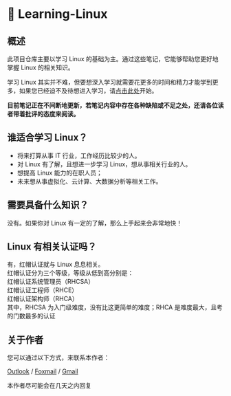 # 📔 Learning-Linux

## 概述

此项目仓库主要以学习 Linux 的基础为主。通过这些笔记，它能够帮助您更好地掌握 Linux 的相关知识。

学习 Linux 其实并不难，但要想深入学习就需要花更多的时间和精力才能学到更多，如果您已经迫不及待想进入学习，请[点击此处](Contents.md)开始。

**目前笔记正在不间断地更新，若笔记内容中存在各种缺陷或不足之处，还请各位读者带着批评的态度来阅读。**

## 谁适合学习 Linux？

- 将来打算从事 IT 行业，工作经历比较少的人。  
- 对 Linux 有了解，且想进一步学习 Linux，想从事相关行业的人。  
- 想提高 Linux 能力的在职人员； 
- 未来想从事虚拟化、云计算、大数据分析等相关工作。

## 需要具备什么知识？

没有。如果你对 Linux 有一定的了解，那么上手起来会非常地快！


## Linux 有相关认证吗？

有，红帽认证就与 Linux 息息相关。<br>
红帽认证分为三个等级，等级从低到高分别是：<br>
红帽认证系统管理员（RHCSA）<br>
红帽认证工程师（RHCE）<br>
红帽认证架构师（RHCA）<br>
其中，RHCSA 为入门级难度，没有比这更简单的难度；RHCA 是难度最大，且考的门数最多的认证


## 关于作者

您可以通过以下方式，来联系本作者：

[Outlook](mailto:liaoxinkai0756@outlook.com) / [Foxmail](mailto:liaoxinkai0756@foxmail.com) / [Gmail](liaoxinkai0756@gmail.com)

本作者尽可能会在几天之内回复